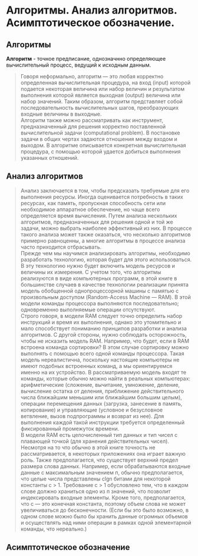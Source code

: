 # Алгоритмы. Анализ алгоритмов. Асимптотическое обозначение.
## Алгоритмы
**Алгоритм** - точное предписание, однозначнно определяющее вычислительный процесс, ведущий к исходным данным.
>Говоря неформально, алгоритм — это любая корректно определенная вычислительная процедура, на вход (input) которой подается некоторая величина или набор величин и результатом выполнения которой является выходная (output) величина или набор значений. Таким образом, алгоритм представляет собой последовательность вычислительных шагов, преобразующих входные величины в выходные.  
Алгоритм также можно рассматривать как инструмент, предназначенный для решения корректно поставленной вычислительной задачи (computational problem). В постановке задачи в общих чертах задаются отношения между входом и выходом. В алгоритме описывается конкретная вычислительная процедура, с помощью которой удается добиться выполнения указанных отношений.

## Анализ алгоритмов

>Анализ заключается в том, чтобы предсказать требуемые для его выполнения ресурсы. Иногда оценивается потребность в таких ресурсах, как память, пропускная способность сети или необходимое аппаратное обеспечение, но чаще всего определяется время вычисления. Путем анализа нескольких алгоритмов, предназначенных для решения одной и той же задачи, можно выбрать наиболее эффективный из них. В процессе такого анализа может также оказаться, что несколько алгоритмов примерно равноценны, а многие алгоритмы в процессе анализа часто приходится отбрасывать.  
Прежде чем мы научимся анализировать алгоритмы, необходимо разработать технологию, которая будет для этого использоваться. В эту технологию нужно будет включить модель ресурсов и величины их измерения. С учетом того, что алгоритмы реализуются в виде компьютерных программ, в этой книге в большинстве случаев в качестве технологии реализации принята модель обобщенной однопроцессорной машины с памятью с произвольным доступом (Random-Access Machine — RAM). В этой модели команды процессора выполняются последовательно; одновременно выполняемые операции отсутствуют.  
Строго говоря, в модели RAM следует точно определить набор инструкций и время их выполнения, однако это утомительно и мало способствует пониманию принципов разработки и анализа алгоритмов. С другой стороны, нужно соблюдать осторожность, чтобы не исказить модель RAM. Например, что будет, если в RAM встроена команда сортировки? В этом случае сортировку можно выполнять с помощью всего одной команды процессора. Такая модель нереалистична, поскольку настоящие компьютеры не имеют подобных встроенных команд, а мы ориентируемся именно на их устройство. В рассматриваемую модель входят те команды, которые обычно можно найти в реальных компьютерах: арифметические (сложение, вычитание, умножение, деление, вычисление остатка от деления, приближение действительного числа ближайшим меньшим или ближайшим большим целым), операции перемещения данных (загрузка, занесение в память, копирование) и управляющие (условное и безусловное ветвление, вызов подпрограммы и возврат из нее). Для выполнения каждой такой инструкции требуется определенный фиксированный промежуток времени.  
В модели RAM есть целочисленный тип данных и тип чисел с плавающей точкой (для хранения действительных чисел). Несмотря на то что обычно в этой книге точность не рассматривается, в некоторых приложениях она играет важную роль. Также предполагается, что существует верхний предел размера слова данных. Например, если обрабатываются входные данные с максимальным значением п, обычно предполагается, что целые числа представлены clgn битами для некоторой константы с > 1. Требование с > 1 обусловлено тем, что в каждом слове должно храниться одно из п значений, что позволит индексировать входные элементы. Кроме того, предполагается, что с — это конечная константа, поэтому объем слова не может увеличиваться до бесконечности. (Если бы это было возможно, в одном слове можно было бы хранить данные огромных объемов и осуществлять над ними операции в рамках одной элементарной команды, что нереально.)

## Асимптотическое обозначение